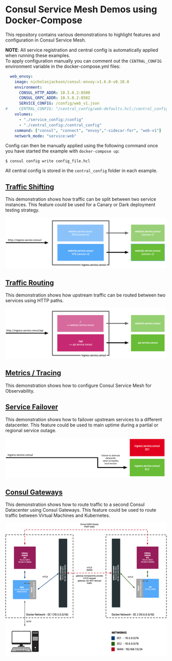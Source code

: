 # Consul Service Mesh Demos using Docker-Compose
This repository contains various demonstrations to highlight features and configuration in Consul Service Mesh.

**NOTE**: All service registration and central config is automatically applied when running these examples.  
To apply configuration manually you can comment out the `CENTRAL_CONFIG` environment variable in the docker-compose.yml files:
```yaml
  web_envoy:
    image: nicholasjackson/consul-envoy:v1.6.0-v0.10.0
    environment:
      CONSUL_HTTP_ADDR: 10.5.0.2:8500
      CONSUL_GRPC_ADDR: 10.5.0.2:8502
      SERVICE_CONFIG: /config/web_v1.json
#     CENTRAL_CONFIG: "/central_config/web-defaults.hcl;/central_config/api-defaults.hcl;/central_config/api-v1-defaults.hcl;/central_config/api-v2-defaults.hcl;/central_config/api-router.hcl"
    volumes:
      - "./service_config:/config"
      - "./central_config:/central_config"
    command: ["consul", "connect", "envoy","-sidecar-for", "web-v1"]
    network_mode: "service:web"
```

Config can then be manually applied using the following command once you have started the example with `docker-compose up`:
```
$ consul config write config_file.hcl
```

All central config is stored in the `central_config` folder in each example.

## [Traffic Shifting](traffic_split/)
This demonstration shows how traffic can be split between two service instances. This feature could be used for a Canary or Dark deployment testing strategy.

![](traffic_split/images/shifting_1.png)

## [Traffic Routing](traffic_routing/)
This demonstration shows how upstream traffic can be routed between two services using HTTP paths.

![](traffic_routing/images/routing.png)

## [Metrics / Tracing](metrics_tracing/)
This demonstration shows how to configure Consul Service Mesh for Observability.


## [Service Failover](failover/)
This demonstration shows how to failover upstream services to a different datacenter. This feature could be used to main uptime during a partial or regional service outage.

![](failover/images/failover.png)

## [Consul Gateways](gateways/)
This demonstration shows how to route traffic to a second Consul Datacenter using Consul Gateways. This feature could be used to route traffic between Virtual Machines and Kubernetes.

![](gateways/images/gateways.png)
